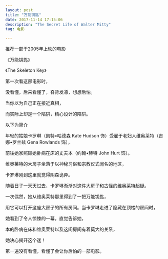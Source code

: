 ```yaml
---
layout: post
title: "万能钥匙"
date: 2017-11-14 17:15:06 
description: "The Secret Life of Walter Mitty"
tag: 电影

---
```



推荐一部于2005年上映的电影

《万能钥匙》

《The Skeleton Key》

第一次看这部电影时，

没看懂，后来看懂了，脊背发凉，想想后怕。



当你以为自己正在接近真相，

而实际上却是一个陷阱，精心设计的陷阱。





以下为简介

年轻的姑娘卡罗琳（凯特•哈德森 Kate Hudson 饰）受雇于老妇人维奥莱特（吉娜•罗兰兹 Gena Rowlands 饰），

前往她家照顾她卧病在床的丈夫本（约翰•赫特 John Hurt 饰）。


维奥莱特的大房子坐落于以神秘习俗和宗教仪式闻名的地区，


卡罗琳刚到这里就觉得阴森诡异。


随着日子一天天过去，卡罗琳渐渐对这件大房子和古怪的维奥莱特起疑。


一次偶然，她从维奥莱特那里得到了一把万能钥匙，


用它可以打开这座大房子的所有房间。当卡罗琳走进了隐藏在顶楼的房间时，


她看到了令人惊悚的一幕，直觉告诉她，


本的卧病在床和维奥莱特以及这间房间有着莫大的关系，


她决心揭开这个迷！


第一遍没有看懂，看懂了会让你后怕的一部电影。



